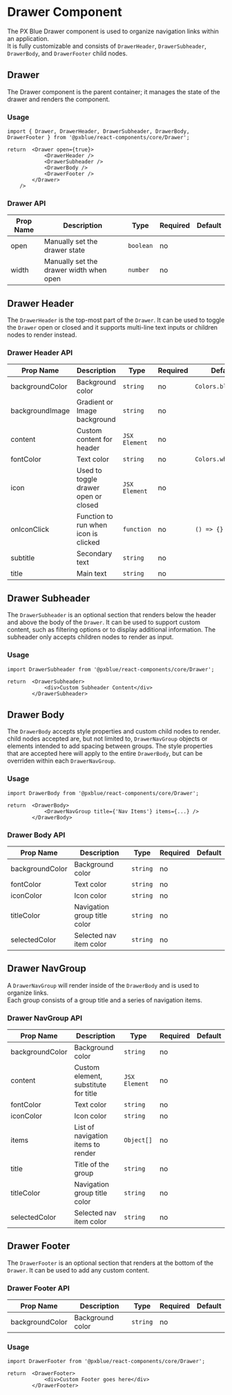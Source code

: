 # Drawer Component
The PX Blue Drawer component is used to organize navigation links within an application.  
It is fully customizable and consists of `DrawerHeader`, `DrawerSubheader`, `DrawerBody`, and `DrawerFooter` child nodes.


## Drawer
The Drawer component is the parent container; it manages the state of the drawer and renders the component.

### Usage
```
import { Drawer, DrawerHeader, DrawerSubheader, DrawerBody, DrawerFooter } from '@pxblue/react-components/core/Drawer';

return  <Drawer open={true}>
            <DrawerHeader />
            <DrawerSubheader />
            <DrawerBody />
            <DrawerFooter />
        </Drawer>
    />
```

### Drawer API
| Prop Name           | Description                                      | Type        | Required | Default  |          
|---------------------|--------------------------------------------------|-------------|----------|----------|
| open                | Manually set the drawer state                    | `boolean`   | no       |          |
| width               | Manually set the drawer width when open          | `number `   | no       |          |


## Drawer Header
The `DrawerHeader` is the top-most part of the `Drawer`.
It can be used to toggle the `Drawer` open or closed and it supports multi-line text inputs or children nodes to render instead.    
    
### Drawer Header API
| Prop Name       | Description                             | Type          | Required | Default            |
|-----------------|-----------------------------------------|---------------|----------|--------------------|
| backgroundColor | Background color                        | `string`      | no       | `Colors.blue[500]` |
| backgroundImage | Gradient or Image background            | `string`      | no       |                    |
| content         | Custom content for header               | `JSX Element` | no       |                    |
| fontColor       | Text color                              | `string`      | no       | `Colors.white[50]` |
| icon            | Used to toggle drawer open or closed    | `JSX Element` | no       |                    | 
| onIconClick     | Function to run when icon is clicked    | `function`    | no       | `() => {}`         |
| subtitle        | Secondary text                          | `string`      | no       |                    |
| title           |  Main text                              | `string`      | no       |                    |   

## Drawer Subheader
The `DrawerSubheader` is an optional section that renders below the header and above the body of the `Drawer`.
It can be used to support custom content, such as filtering options or to display additional information.
The subheader only accepts children nodes to render as input.

### Usage
```
import DrawerSubheader from '@pxblue/react-components/core/Drawer';

return  <DrawerSubheader>
            <div>Custom Subheader Content</div>
        </DrawerSubheader>
```

## Drawer Body
The `DrawerBody` accepts style properties and custom child nodes to render.
child nodes accepted are, but not limited to, `DrawerNavGroup` objects or elements intended to add spacing between groups.
The style properties that are accepted here will apply to the entire `DrawerBody`, but can be overriden within each `DrawerNavGroup`.

### Usage
```
import DrawerBody from '@pxblue/react-components/core/Drawer';

return  <DrawerBody>
            <DrawerNavGroup title={'Nav Items'} items={...} />
        </DrawerBody>
```

### Drawer Body API
| Prop Name       | Description                             | Type          | Required | Default |
|-----------------|-----------------------------------------|---------------|----------|---------| 
| backgroundColor | Background color                        | `string`      | no       |         |  
| fontColor       | Text color                              | `string`      | no       |         |   
| iconColor       | Icon color                              | `string`      | no       |         |    
| titleColor      | Navigation group title color            | `string`      | no       |         |  
| selectedColor   | Selected nav item color                 | `string`      | no       |         |   



## Drawer NavGroup 
A `DrawerNavGroup` will render inside of the `DrawerBody` and is used to organize links.  
Each group consists of a group title and a series of navigation items.

### Drawer NavGroup API
| Prop Name       | Description                             | Type          | Required | Default |
|-----------------|-----------------------------------------|---------------|----------|---------|
| backgroundColor | Background color                        | `string`      | no       |         |   
| content         | Custom element, substitute for title    | `JSX Element` | no       |         |    
| fontColor       | Text color                              | `string`      | no       |         |   
| iconColor       | Icon color                              | `string`      | no       |         |   
| items           | List of navigation items to render      | `Object[]`    | no       |         |  
| title           | Title of the group                      | `string`      | no       |         |  
| titleColor      | Navigation group title color            | `string`      | no       |         |  
| selectedColor   | Selected nav item color                 | `string`      | no       |         |   


## Drawer Footer
The `DrawerFooter` is an optional section that renders at the bottom of the `Drawer`.
It can be used to add any custom content.


### Drawer Footer API
| Prop Name       | Description                             | Type          | Required | Default |
|-----------------|-----------------------------------------|---------------|----------|---------|
| backgroundColor | Background color                        | `string`      | no       |         |   

### Usage
```
import DrawerFooter from '@pxblue/react-components/core/Drawer';

return  <DrawerFooter>
            <div>Custom Footer goes here</div>
        </DrawerFooter>
```
